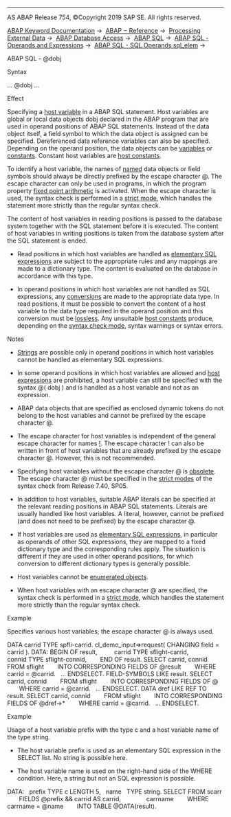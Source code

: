   

* * *

AS ABAP Release 754, ©Copyright 2019 SAP SE. All rights reserved.

[ABAP Keyword Documentation](javascript:call_link\('abenabap.htm'\)) →  [ABAP − Reference](javascript:call_link\('abenabap_reference.htm'\)) →  [Processing External Data](javascript:call_link\('abenabap_language_external_data.htm'\)) →  [ABAP Database Access](javascript:call_link\('abenabap_sql.htm'\)) →  [ABAP SQL](javascript:call_link\('abenopensql.htm'\)) →  [ABAP SQL - Operands and Expressions](javascript:call_link\('abenopen_sql_operands.htm'\)) →  [ABAP SQL - SQL Operands sql\_elem](javascript:call_link\('abensql_operands.htm'\)) → 

ABAP SQL - @dobj

Syntax

... @dobj ...

Effect

Specifying a [host variable](javascript:call_link\('abenhost_variable_glosry.htm'\) "Glossary Entry") in a ABAP SQL statement. Host variables are global or local data objects dobj declared in the ABAP program that are used in operand positions of ABAP SQL statements. Instead of the data object itself, a field symbol to which the data object is assigned can be specified. Dereferenced data reference variables can also be specified. Depending on the operand position, the data objects can be [variables](javascript:call_link\('abenvariable_glosry.htm'\) "Glossary Entry") or [constants](javascript:call_link\('abenvariable_glosry.htm'\) "Glossary Entry"). Constant host variables are [host constants](javascript:call_link\('abenhost_variable_glosry.htm'\) "Glossary Entry").

To identify a host variable, the names of [named](javascript:call_link\('abennamed_data_object_glosry.htm'\) "Glossary Entry") data objects or field symbols should always be directly prefixed by the escape character @. The escape character can only be used in programs, in which the program property [fixed point arithmetic](javascript:call_link\('abenfixed_point_arithmetic_glosry.htm'\) "Glossary Entry") is activated. When the escape character is used, the syntax check is performed in a [strict mode](javascript:call_link\('abenopensql_strict_mode_740_sp05.htm'\)), which handles the statement more strictly than the regular syntax check.

The content of host variables in reading positions is passed to the database system together with the SQL statement before it is executed. The content of host variables in writing positions is taken from the database system after the SQL statement is ended.

-   Read positions in which host variables are handled as [elementary SQL expressions](javascript:call_link\('abensql_elem.htm'\)) are subject to the appropriate rules and any mappings are made to a dictionary type. The content is evaluated on the database in accordance with this type.

-   In operand positions in which host variables are not handled as SQL expressions, any [conversions](javascript:call_link\('abenconversion_rules.htm'\)) are made to the appropriate data type. In read positions, it must be possible to convert the content of a host variable to the data type required in the operand position and this conversion must be [lossless](javascript:call_link\('abapmove_exact.htm'\)). Any unsuitable [host constants](javascript:call_link\('abenhost_variable_glosry.htm'\) "Glossary Entry") produce, depending on the [syntax check mode](javascript:call_link\('abenopensql_strict_modes.htm'\)), syntax warnings or syntax errors.

Notes

-   [Strings](javascript:call_link\('abenstring_glosry.htm'\) "Glossary Entry") are possible only in operand positions in which host variables cannot be handled as elementary SQL expressions.

-   In some operand positions in which host variables are allowed and [host expressions](javascript:call_link\('abenopen_sql_host_expressions.htm'\)) are prohibited, a host variable can still be specified with the syntax @( dobj ) and is handled as a host variable and not as an expression.

-   ABAP data objects that are specified as enclosed dynamic tokens do not belong to the host variables and cannot be prefixed by the escape character @.

-   The escape character for host variables is independent of the general escape character for names [!](javascript:call_link\('abennames_escaping.htm'\)). The escape character ! can also be written in front of host variables that are already prefixed by the escape character @. However, this is not recommended.

-   Specifying host variables without the escape character @ is [obsolete](javascript:call_link\('abenopen_sql_hostvar_obsolete.htm'\)). The escape character @ must be specified in the [strict modes](javascript:call_link\('abenopensql_strict_modes.htm'\)) of the syntax check from Release 7.40, SP05.

-   In addition to host variables, suitable ABAP literals can be specified at the relevant reading positions in ABAP SQL statements. Literals are usually handled like host variables. A literal, however, cannot be prefixed (and does not need to be prefixed) by the escape character @.

-   If host variables are used as [elementary SQL expressions](javascript:call_link\('abensql_elem.htm'\)), in particular as operands of other SQL expressions, they are mapped to a fixed dictionary type and the corresponding rules apply. The situation is different if they are used in other operand positions, for which conversion to different dictionary types is generally possible.

-   Host variables cannot be [enumerated objects](javascript:call_link\('abenenumerated_object_glosry.htm'\) "Glossary Entry").

-   When host variables with an escape character @ are specified, the syntax check is performed in a [strict mode](javascript:call_link\('abenopensql_strict_mode_740_sp05.htm'\)), which handles the statement more strictly than the regular syntax check.

Example

Specifies various host variables; the escape character @ is always used.

DATA carrid TYPE spfli-carrid.
cl\_demo\_input=>request( CHANGING field = carrid ).
DATA: BEGIN OF result,
         carrid TYPE sflight-carrid,
         connid TYPE sflight-connid,
       END OF result.
SELECT carrid, connid
       FROM sflight
       INTO CORRESPONDING FIELDS OF @result
       WHERE carrid = @carrid.
  ...
ENDSELECT.
FIELD-SYMBOLS <result> LIKE result.
SELECT carrid, connid
       FROM sflight
       INTO CORRESPONDING FIELDS OF @<result>
       WHERE carrid = @carrid.
  ...
ENDSELECT.
DATA dref LIKE REF TO result.
SELECT carrid, connid
       FROM sflight
       INTO CORRESPONDING FIELDS OF @dref->\*
       WHERE carrid = @carrid.
  ...
ENDSELECT.

Example

Usage of a host variable prefix with the type c and a host variable name of the type string.

-   The host variable prefix is used as an elementary SQL expression in the SELECT list. No string is possible here.

-   The host variable name is used on the right-hand side of the WHERE condition. Here, a string but not an SQL expression is possible.

DATA:
  prefix TYPE c LENGTH 5,
  name   TYPE string.
SELECT FROM scarr
       FIELDS @prefix && carrid AS carrid,
              carrname
       WHERE carrname = @name
       INTO TABLE @DATA(result).